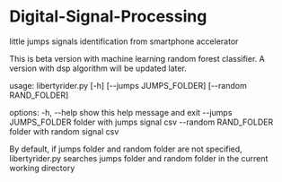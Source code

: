 # Digital-Signal-Processing
little jumps signals identification from smartphone accelerator


This is beta version with machine learning random forest classifier.
A version with dsp algorithm will be updated later.

usage: libertyrider.py [-h] [--jumps JUMPS_FOLDER] [--random RAND_FOLDER]

options:
  -h, --help            show this help message and exit
  --jumps JUMPS_FOLDER  folder with jumps signal csv
  --random RAND_FOLDER  folder with random signal csv
  
  By default, if jumps folder and random folder are not specified, libertyrider.py searches jumps folder and random folder in the current working directory
